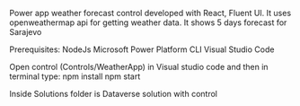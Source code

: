 Power app weather forecast control developed with React, Fluent UI.
It uses openweathermap api for getting weather data. It shows 5 days forecast for Sarajevo

Prerequisites:
NodeJs
Microsoft Power Platform CLI
Visual Studio Code

Open control (Controls/WeatherApp) in Visual studio code and then in terminal type:
npm install
npm start

Inside Solutions folder is Dataverse solution with control


